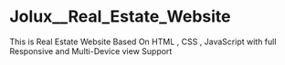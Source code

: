# Jolux__Real_Estate_Website
 This is Real Estate Website Based On HTML , CSS , JavaScript with full Responsive and Multi-Device view Support
